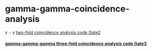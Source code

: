 # gamma-gamma-coincidence-analysis
$\gamma-\gamma$ [two-fold coincidence analysis code Gate2](https://github.com/zhihuanli/gamma-gamma-coincidence-analysis/blob/master/Gate2/Readme.md) 
#### [gamma-gamma-gamma three-fold coincidence analysis code Gate3](https://github.com/zhihuanli/gamma-gamma-coincidence-analysis/blob/master/Gate3/Readme.md) 
